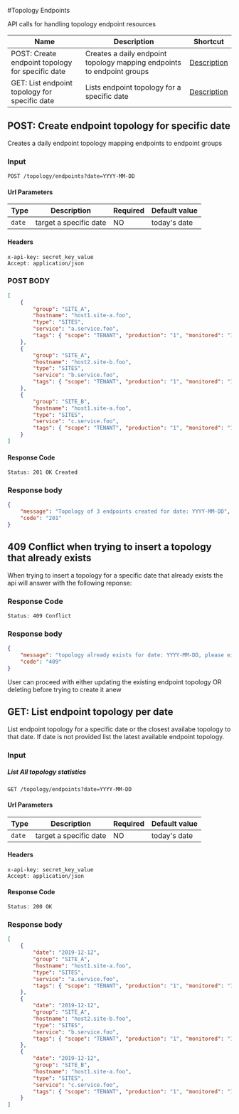 #Topology Endpoints

API calls for handling topology endpoint resources

| Name                                             | Description                                                            | Shortcut                     |
| ------------------------------------------------ | ---------------------------------------------------------------------- | ---------------------------- |
| POST: Create endpoint topology for specific date | Creates a daily endpoint topology mapping endpoints to endpoint groups | <a href="#1">Description</a> |
| GET: List endpoint topology for specific date    | Lists endpoint topology for a specific date                            | <a href="#2">Description</a> |

<a id="1"></a>

## POST: Create endpoint topology for specific date

Creates a daily endpoint topology mapping endpoints to endpoint groups

### Input

```
POST /topology/endpoints?date=YYYY-MM-DD
```

#### Url Parameters

| Type   | Description            | Required | Default value |
| ------ | ---------------------- | -------- | ------------- |
| `date` | target a specific date | NO       | today's date  |

#### Headers

```
x-api-key: secret_key_value
Accept: application/json
```

### POST BODY

```json
[
    {
        "group": "SITE_A",
        "hostname": "host1.site-a.foo",
        "type": "SITES",
        "service": "a.service.foo",
        "tags": { "scope": "TENANT", "production": "1", "monitored": "1" }
    },
    {
        "group": "SITE_A",
        "hostname": "host2.site-b.foo",
        "type": "SITES",
        "service": "b.service.foo",
        "tags": { "scope": "TENANT", "production": "1", "monitored": "1" }
    },
    {
        "group": "SITE_B",
        "hostname": "host1.site-a.foo",
        "type": "SITES",
        "service": "c.service.foo",
        "tags": { "scope": "TENANT", "production": "1", "monitored": "1" }
    }
]
```

#### Response Code

```
Status: 201 OK Created
```

### Response body

```json
{
    "message": "Topology of 3 endpoints created for date: YYYY-MM-DD",
    "code": "201"
}
```

## 409 Conflict when trying to insert a topology that already exists

When trying to insert a topology for a specific date that already exists the api will answer with the following reponse:

### Response Code

```
Status: 409 Conflict
```

### Response body

```json
{
    "message": "topology already exists for date: YYYY-MM-DD, please either update it or delete it first!",
    "code": "409"
}
```

User can proceed with either updating the existing endpoint topology OR deleting before trying to create it anew

<a id="2"></a>

## GET: List endpoint topology per date

List endpoint topology for a specific date or the closest availabe topology to that date. If date is not provided list the latest available endpoint topology.

### Input

##### List All topology statistics

```
GET /topology/endpoints?date=YYYY-MM-DD
```

#### Url Parameters

| Type   | Description            | Required | Default value |
| ------ | ---------------------- | -------- | ------------- |
| `date` | target a specific date | NO       | today's date  |

#### Headers

```
x-api-key: secret_key_value
Accept: application/json
```

#### Response Code

```
Status: 200 OK
```

### Response body

```json
[
    {
        "date": "2019-12-12",
        "group": "SITE_A",
        "hostname": "host1.site-a.foo",
        "type": "SITES",
        "service": "a.service.foo",
        "tags": { "scope": "TENANT", "production": "1", "monitored": "1" }
    },
    {
        "date": "2019-12-12",
        "group": "SITE_A",
        "hostname": "host2.site-b.foo",
        "type": "SITES",
        "service": "b.service.foo",
        "tags": { "scope": "TENANT", "production": "1", "monitored": "1" }
    },
    {
        "date": "2019-12-12",
        "group": "SITE_B",
        "hostname": "host1.site-a.foo",
        "type": "SITES",
        "service": "c.service.foo",
        "tags": { "scope": "TENANT", "production": "1", "monitored": "1" }
    }
]
```
